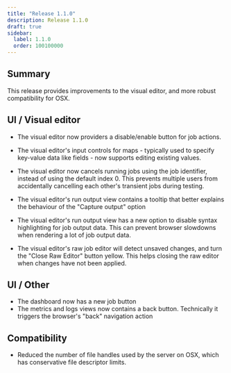 ```yaml
---
title: "Release 1.1.0"
description: Release 1.1.0
draft: true
sidebar:
  label: 1.1.0
  order: 100100000
---
```


## Summary

This release provides improvements to the visual editor, and more robust compatibility for OSX.

## UI / Visual editor

- The visual editor now providers a disable/enable button for job actions.

- The visual editor's input controls for maps - typically used to specify key-value data like fields - now supports editing existing values.

- The visual editor now cancels running jobs using the job identifier, instead of using the default index 0. This prevents multiple users from accidentally cancelling each other's transient jobs during testing.

- The visual editor's run output view contains a tooltip that better explains the behaviour of the "Capture output" option

- The visual editor's run output view has a new option to disable syntax highlighting for job output data. This can prevent browser slowdowns when rendering a lot of job output data.

- The visual editor's raw job editor will detect unsaved changes, and turn the "Close Raw Editor" button yellow. This helps closing the raw editor when changes have not been applied.

## UI / Other

- The dashboard now has a new job button
- The metrics and logs views now contains a back button. Technically it triggers the browser's "back" navigation action

## Compatibility

- Reduced the number of file handles used by the server on OSX, which has conservative file descriptor limits.